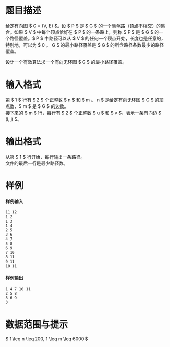 
# 题目描述

给定有向图 $ G = (V, E) $。设 $ P $ 是 $ G $ 的一个简单路（顶点不相交）的集合。如果 $ V $ 中每个顶点恰好在 $ P $ 的一条路上，则称 $ P $ 是 $ G $ 的一个路径覆盖。$ P $ 中路径可以从 $ V $ 的任何一个顶点开始，长度也是任意的，特别地，可以为 $ 0 $。$ G $ 的最小路径覆盖是 $ G $ 的所含路径条数最少的路径覆盖。

设计一个有效算法求一个有向无环图 $ G $ 的最小路径覆盖。

# 输入格式

第 $ 1 $ 行有 $ 2 $ 个正整数 $ n $ 和 $ m $。$ n $ 是给定有向无环图 $ G $ 的顶点数，$ m $ 是 $ G $ 的边数。  
接下来的 $ m $ 行，每行有 $ 2 $ 个正整数 $ u $ 和 $ v $，表示一条有向边 $ (i, j) $。

# 输出格式

从第 $ 1 $ 行开始，每行输出一条路径。  
文件的最后一行是最少路径数。

# 样例

#### 样例输入
```plain
11 12
1 2
1 3
1 4
2 5
3 6
4 7
5 8
6 9
7 10
8 11
9 11
10 11
```

#### 样例输出
```plain
1 4 7 10 11
2 5 8
3 6 9
3
```

# 数据范围与提示

$ 1 \leq n \leq 200, 1 \leq m \leq 6000 $

